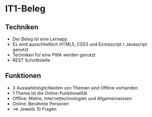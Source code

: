 # IT1-Beleg

## Techniken
- Der Beleg ist eine Lernapp
- Es wird ausschließlich HTML5, CSS3 und Ecmascript / Javascript genutzt
- Techniken für eine PWA werden genutzt
- REST Schnittstelle

## Funktionen
- 3 Auswahlmöglichkeiten von Themen sind Offline vorhanden
- 1 Thema ist die Online-Funktionalität
- Offline: Mathe, Internettechnologien und Allgemeinwissen
- Online: Berühmte Personen
- ==> Jeweils 10 Fragen
